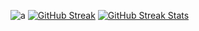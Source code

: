 ![a](https://github.com/mijaleta/mijaleta/assets/101978426/f2e242ba-a755-4f0e-a230-45fd44a6b2d1)
[![GitHub Streak](https://streak-stats.demolab.com?user=mijaleta)](https://git.io/streak-stats)
<a href="https://git.io/streak-stats"><img src="https://streak-stats.demolab.com?user=mijaleta" alt="GitHub Streak Stats" /></a>
